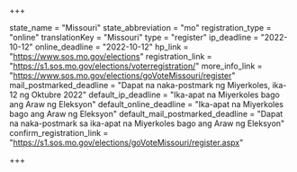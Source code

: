 +++

state_name = "Missouri"
state_abbreviation = "mo"
registration_type = "online"
translationKey = "Missouri"
type = "register"
ip_deadline = "2022-10-12"
online_deadline = "2022-10-12"
hp_link = "https://www.sos.mo.gov/elections"
registration_link = "https://s1.sos.mo.gov/elections/voterregistration/"
more_info_link = "https://www.sos.mo.gov/elections/goVoteMissouri/register"
mail_postmarked_deadline = "Dapat na naka-postmark ng Miyerkoles, ika-12 ng Oktubre 2022"
default_ip_deadline = "Ika-apat na Miyerkoles bago ang Araw ng Eleksyon"
default_online_deadline = "Ika-apat na Miyerkoles bago ang Araw ng Eleksyon"
default_mail_postmarked_deadline = "Dapat na naka-postmark sa ika-apat na Miyerkoles bago ang Araw ng Eleksyon"
confirm_registration_link = "https://s1.sos.mo.gov/elections/goVoteMissouri/register.aspx"

+++